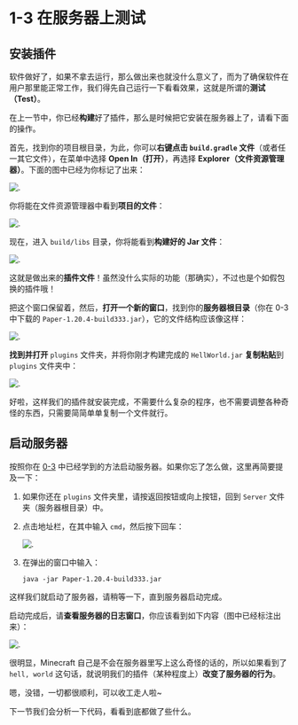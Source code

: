 # 1-3 在服务器上测试

## 安装插件

软件做好了，如果不拿去运行，那么做出来也就没什么意义了，而为了确保软件在用户那里能正常工作，我们得先自己运行一下看看效果，这就是所谓的**测试（Test）**。

在上一节中，你已经**构建**好了插件，那么是时候把它安装在服务器上了，请看下面的操作。

首先，找到你的项目根目录，为此，你可以**右键点击 `build.gradle` 文件**（或者任一其它文件），在菜单中选择 **Open In（打开）**，再选择 **Explorer（文件资源管理器）**。下面的图中已经为你标记了出来：

![.](https://imgos.cn/2024/08/10/66b70a1edfbc9.png)

你将能在文件资源管理器中看到**项目的文件**：

![.](https://imgos.cn/2024/08/10/66b70a1edf022.png)

现在，进入 `build/libs` 目录，你将能看到**构建好的 Jar 文件**：

![.](https://imgos.cn/2024/08/10/66b70a1ee25e9.png)

这就是做出来的**插件文件**！虽然没什么实际的功能（那确实），不过也是个如假包换的插件哦！

把这个窗口保留着，然后，**打开一个新的窗口**，找到你的**服务器根目录**（你在 0-3 中下载的 `Paper-1.20.4-build333.jar`），它的文件结构应该像这样：

![.](https://imgos.cn/2024/08/10/66b70a1ee35d9.png)

**找到并打开** `plugins` 文件夹，并将你刚才构建完成的 `HellWorld.jar` **复制粘贴**到 `plugins` 文件夹中：

![.](https://imgos.cn/2024/08/10/66b70a1ee4215.png)

好啦，这样我们的插件就安装完成，不需要什么复杂的程序，也不需要调整各种奇怪的东西，只需要简简单单复制一个文件就行。

## 启动服务器

按照你在 [0-3](0-3) 中已经学到的方法启动服务器。如果你忘了怎么做，这里再简要提及一下：

1. 如果你还在 `plugins` 文件夹里，请按返回按钮或向上按钮，回到 `Server` 文件夹（服务器根目录）中。

2. 点击地址栏，在其中输入 `cmd`，然后按下回车：
   
   ![.](https://imgos.cn/2024/08/10/66b70a3dda609.png)

3. 在弹出的窗口中输入：
   
   ```
   java -jar Paper-1.20.4-build333.jar
   ```

这样我们就启动了服务器，请稍等一下，直到服务器启动完成。

启动完成后，请**查看服务器的日志窗口**，你应该看到如下内容（图中已经标注出来）：

![.](https://imgos.cn/2024/08/10/66b70a8e01dd6.png)

很明显，Minecraft 自己是不会在服务器里写上这么奇怪的话的，所以如果看到了 `hell, world` 这句话，就说明我们的插件（某种程度上）**改变了服务器的行为**。

嗯，没错，一切都很顺利，可以收工走人啦~

下一节我们会分析一下代码，看看到底都做了些什么。
